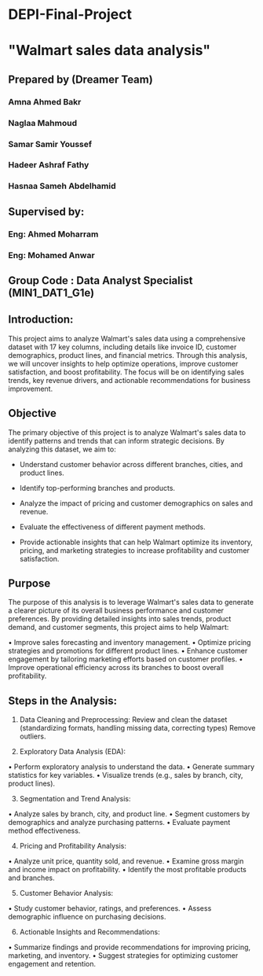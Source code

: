 # DEPI-Final-Project

# "Walmart sales data analysis"
## Prepared by (Dreamer Team)
### Amna Ahmed Bakr
### Naglaa Mahmoud
### Samar Samir Youssef
### Hadeer Ashraf Fathy
### Hasnaa Sameh Abdelhamid

## Supervised by:

### Eng: Ahmed Moharram
### Eng: Mohamed Anwar

## Group Code : Data Analyst Specialist (MIN1_DAT1_G1e)

## Introduction:

This project aims to analyze Walmart's sales data using a comprehensive dataset with 17 key columns, including details like invoice ID, customer demographics, product lines, and financial metrics. Through this analysis, we will uncover insights to help optimize operations, improve customer satisfaction, and boost profitability. The focus will be on identifying sales trends, key revenue drivers, and actionable recommendations for business improvement.

## Objective
The primary objective of this project is to analyze Walmart's sales data to identify patterns and trends that can inform strategic decisions. By analyzing this dataset, we aim to:

- Understand customer behavior across different branches, cities, and product lines.
* Identify top-performing branches and products.
+ Analyze the impact of pricing and customer demographics on sales and revenue.
- Evaluate the effectiveness of different payment methods.
* Provide actionable insights that can help Walmart optimize its inventory, pricing, and marketing strategies to increase profitability and customer satisfaction.

## Purpose
The purpose of this analysis is to leverage Walmart's sales data to generate a clearer picture of its overall business performance and customer preferences. By providing detailed insights into sales trends, product demand, and customer segments, this project aims to help Walmart:

• Improve sales forecasting and inventory management.
• Optimize pricing strategies and promotions for different product lines.
• Enhance customer engagement by tailoring marketing efforts based on customer profiles.
• Improve operational efficiency across its branches to boost overall profitability.

## Steps in the Analysis:
1. Data Cleaning and Preprocessing:
Review and clean the dataset (standardizing formats, handling missing data, correcting types)
Remove outliers.

2. Exploratory Data Analysis (EDA):

• Perform exploratory analysis to understand the data.
• Generate summary statistics for key variables.
• Visualize trends (e.g., sales by branch, city, product lines).

3. Segmentation and Trend Analysis:

• Analyze sales by branch, city, and product line.
• Segment customers by demographics and analyze purchasing patterns.
• Evaluate payment method effectiveness.

4. Pricing and Profitability Analysis:

• Analyze unit price, quantity sold, and revenue.
• Examine gross margin and income impact on profitability.
• Identify the most profitable products and branches.

5. Customer Behavior Analysis:

• Study customer behavior, ratings, and preferences.
• Assess demographic influence on purchasing decisions.

6. Actionable Insights and Recommendations:

• Summarize findings and provide recommendations for improving pricing, marketing, and inventory.
• Suggest strategies for optimizing customer engagement and retention.
